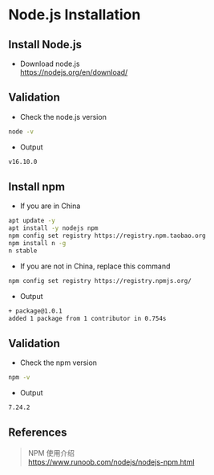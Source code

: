 # Node.js Installation

## Install Node.js
- Download node.js  
https://nodejs.org/en/download/

## Validation
- Check the node.js version
``` zsh
node -v
```

- Output
``` zsh
v16.10.0
```

## Install npm
- If you are in China
``` zsh
apt update -y
apt install -y nodejs npm
npm config set registry https://registry.npm.taobao.org
npm install n -g
n stable
```

- If you are not in China, replace this command
``` zsh
npm config set registry https://registry.npmjs.org/
```

- Output
``` zsh
+ package@1.0.1
added 1 package from 1 contributor in 0.754s
```

## Validation
- Check the npm version
``` zsh
npm -v
```

- Output
``` zsh
7.24.2
```


## References
> NPM 使用介绍  
https://www.runoob.com/nodejs/nodejs-npm.html
